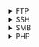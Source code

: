 <details>
<summary>FTP</summary>

- Connect to ftp server
  - `ftp <ip>` and then login
- Check anonymous login (with nmap script ftp-anon or anonymous user)
- If you have a username try using the it as the password
- Brute force login
- Search exploit for vulnerable version

</details>

<details>
<summary>SSH</summary>

- Connect to SSH
  - `ssh <username>@<ip>` and then login
- If you have a username try using the it as the password
- Brute force login
- Search exploit for vulnerable version

</details>

<details>
<summary>SMB</summary>

- If you have a username try using the it as the password
- Brute force login
- Search exploit for vulnerable version
- If v1 is enabled - EternalBlue exploit (check with nmap --> smb-protocols)
- List shared folders
  - `smbclient --no-pass -L //<IP>` Null user
  - `smbclient -U 'username[%passwd]' -L [--pw-nt-hash] //<IP>` If you omit the pwd, it will be prompted. With --pw-nt-hash, the pwd provided is the NT hash
    - Example: `smbclient -U 'admin%admin' -L //<IP>`
- Obtain Information
  - `enum4linux -a [-u "<username>" -p "<passwd>"] <IP>`
- Command execution (authenticated)
  - `smbmap -H <ip> -u <user> -p <pass> -x 'ipconfig'`
  - psexec (impacket or metasploit)
    - can be used to pass NTLM hashes as password
    - `python3 psexec.py Administrator@ip`

</details>

<details>
<summary>PHP</summary>

- Famous exploit: php_cgi_arg_injection (up to version 5.3.12 and 5.4.2 )

</details>

